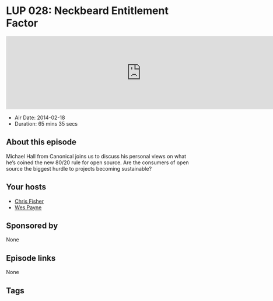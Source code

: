 # LUP 028: Neckbeard Entitlement Factor

<iframe src="https://player.fireside.fm/v2/RUkczH-V+iSLnPs2T?theme=dark" width="740" height="200" frameborder="0" scrolling="no"></iframe>

* Air Date: 2014-02-18
* Duration: 65 mins 35 secs

## About this episode

Michael Hall from Canonical joins us to discuss his personal views on what he’s coined the new 80/20 rule for open source. Are the consumers of open source the biggest hurdle to projects becoming sustainable?

## Your hosts
* [Chris Fisher](https://linuxunplugged.com/hosts/chrislas)
* [Wes Payne](https://linuxunplugged.com/hosts/wes)

## Sponsored by

None



## Episode links

None



## Tags

